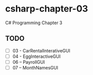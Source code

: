 # csharp-chapter-03
C# Programming Chapter 3

## TODO
- [ ] 03 - CarRentalInterativeGUI
- [ ] 04 - EggInteractiveGUI
- [ ] 06 – PayrollGUI
- [ ] 07 – MonthNamesGUI